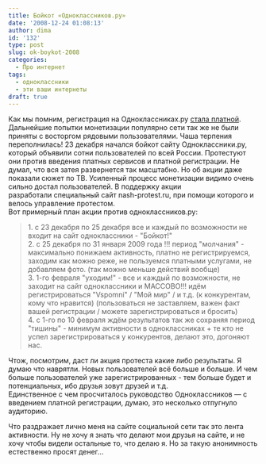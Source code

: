```yaml
---
title: Бойкот «Одноклассников.ру»
date: '2008-12-24 01:08:13'
author: dima
id: '132'
type: post
slug: ok-boykot-2008
categories:
  - Про интернет
tags:
  - одноклассники
  - эти ваши интернеты
draft: true  
---
```


Как мы помним, регистрация на Одноклассниках.ру [стала платной](/blog/2008-11-01-107). Дальнейшие попытки монетизации популярно сети так же не были приняты с восторгом рядовыми пользователями. Чаша терпения переполнилась! 23 декабря начался бойкот сайту Одноклассники.ру, который объявили сотни пользователей по всей России. Протестуют они против введения платных сервисов и платной регистрации. Не думал, что вся затея развернется так масштабно. Но об акции даже показали сюжет по ТВ. Усиленный процесс монетизации видимо очень сильно достал пользователей. В поддержку акции разработали специальный сайт nash-protest.ru, при помощи которого и велось управление протестом.  
Вот примерный план акции против одноклассников.ру:  

> 1\. с 23 декабря по 25 декабря все и каждый по возможности не входит на сайт одноклассники - "Бойкот!"  
> 2\. с 25 декабря по 31 января 2009 года !!! период "молчания" - максимально понижаем активность, платно не регистрируемся, заходим как можно реже, не пользуемся платными услугами, не добавляем фото. (так можно меньше действий вообще)  
> 3\. 1-го февраля "уходим!" - все и каждый по возможности, не заходит на сайт одноклассники и МАССОВО!!! идём регистрироваться "Vspomni" / "Мой мир" / и т.д. (к конкурентам, кому что нравится) (пользоваться не заставляем, важен факт вашей регистрации / можете зарегистрироваться и бросить)  
> 4\. с 1-го по 10 февраля ждём результатов так же сохраняя период "тишины" - минимум активности в одноклассниках + те кто не успел зарегистрироваться у конкурентов, делают это, догоняют нас.

  
Чтож, посмотрим, даст ли акция протеста какие либо результаты. Я думаю что наврятли. Новых пользователей всё больше и больше. И чем больше пользователей уже зарегистрированных - тем больше будет и потенциальных, ибо друзья зовут друзей и т.д.  
Единственное с чем просчиталось руководство Одноклассников — с введением платной регистрации, думаю, это несколько отпугнуло аудиторию.  
  
Что раздражает лично меня на сайте социальной сети так это лента активности. Ну не хочу я знать что делают мои друзья на сайте, и не хочу чтобы видели остальные то, что делаю я. Но за такую анонимность естественно просят денег...